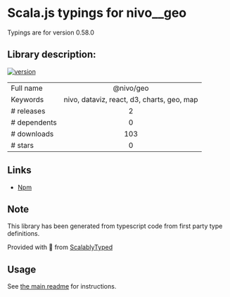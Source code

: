
# Scala.js typings for nivo__geo

Typings are for version 0.58.0

## Library description:
[![version](https://img.shields.io/npm/v/@nivo/geo.svg?style=flat-square)](https://www.npmjs.com/package/@nivo/geo)

|                    |                 |
| ------------------ | :-------------: |
| Full name          | @nivo/geo |
| Keywords           | nivo, dataviz, react, d3, charts, geo, map |
| # releases         | 2 |
| # dependents       | 0 |
| # downloads        | 103 |
| # stars            | 0 |

## Links
- [Npm](https://www.npmjs.com/package/%40nivo%2Fgeo)
    


## Note
This library has been generated from typescript code from first party type definitions.

Provided with :purple_heart: from [ScalablyTyped](https://github.com/oyvindberg/ScalablyTyped)

## Usage
See [the main readme](../../readme.md) for instructions.


